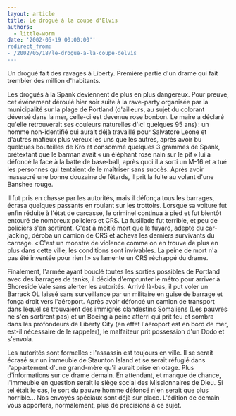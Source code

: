 ```yaml
---
layout: article
title: Le drogué à la coupe d'Elvis
authors:
  - little-worm
date: '2002-05-19 00:00:00''
redirect_from:
- /2002/05/18/le-drogue-a-la-coupe-delvis
---
```


Un drogué fait des ravages à Liberty. Première partie d'un drame qui fait trembler des million d'habitants.

Les drogués à la Spank deviennent de plus en plus dangereux. Pour preuve, cet événement déroulé hier soir suite à la rave-party organisée par la municipalité sur la plage de Portland (d'ailleurs, au sujet du colorant déversé dans la mer, celle-ci est devenue rose bonbon. Le maire a déclaré qu'elle retrouverait ses couleurs naturelles d'ici quelques 95 ans) : un homme non-identifié qui aurait déjà travaillé pour Salvatore Leone et d'autres mafieux plus véreux les uns que les autres, après avoir bu quelques bouteilles de Kro et consommé quelques 3 grammes de Spank, prétextant que le barman avait « un éléphant rose nain sur le pif » lui a défoncé la face à la batte de base-ball, après quoi il a sorti un M-16 et a tué les personnes qui tentaient de le maîtriser sans succès. Après avoir massacré une bonne douzaine de fêtards, il prit la fuite au volant d'une Banshee rouge.

Il fut pris en chasse par les autorités, mais il défonça tous les barrages, écrasa quelques passants en roulant sur les trottoirs. Lorsque sa voiture fut enfin réduite à l'état de carcasse, le criminel continua à pied et fut bientôt entouré de nombreux policiers et CRS. La fusillade fut terrible, et peu de policiers s'en sortirent. C'est à moitié mort que le fuyard, adepte du car-jacking, déroba un camion de CRS et acheva les derniers survivants du carnage. « C'est un monstre de violence comme on en trouve de plus en plus dans cette ville, les conditions sont invivables. La peine de mort n'a pas été inventée pour rien ! » se lamente un CRS réchappé du drame.

Finalement, l'armée ayant bouclé toutes les sorties possibles de Portland avec des barrages de tanks, il décida d'emprunter le métro pour arriver à Shoreside Vale sans alerter les autorités. Arrivé là-bas, il put voler un Barrack OL laissé sans surveillance par un militaire en guise de barrage et fonça droit vers l'aéroport. Après avoir défoncé un camion de transport dans lequel se trouvaient des immigrés clandestins Somaliens (Les pauvres ne s'en sortirent pas) et un Boeing à peine atterri qui prit feu et sombra dans les profondeurs de Liberty City (en effet l'aéroport est en bord de mer, est-il nécessaire de le rappeler), le malfaiteur prit possession d'un Dodo et s'envola.

Les autorités sont formelles : l'assassin est toujours en ville. Il se serait écrasé sur un immeuble de Staunton Island et se serait réfugié dans l'appartement d'une grand-mère qu'il aurait prise en otage. Plus d'informations sur ce drame demain. En attendant, et manque de chance, l'immeuble en question serait le siège social des Missionnaires de Dieu. Si tel était le cas, le sort du pauvre homme défoncé n'en serait que plus horrible… Nos envoyés spéciaux sont déjà sur place. L'édition de demain vous apportera, normalement, plus de précisions à ce sujet.